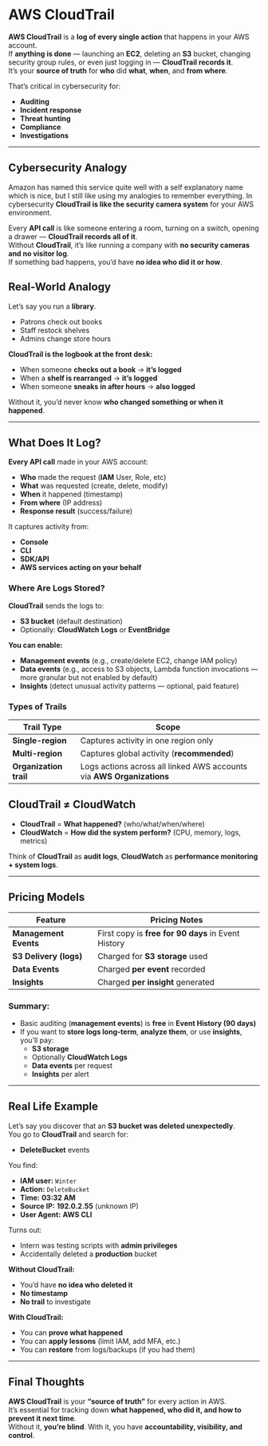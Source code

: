 # **AWS CloudTrail**

**AWS CloudTrail** is a **log of every single action** that happens in your AWS account.  
If **anything is done** — launching an **EC2**, deleting an **S3** bucket, changing security group rules, or even just logging in — **CloudTrail records it**.  
It’s your **source of truth** for **who** did **what**, **when**, and **from where**.

That’s critical in cybersecurity for:

- **Auditing**
- **Incident response**
- **Threat hunting**
- **Compliance**
- **Investigations**

---

## **Cybersecurity Analogy**

Amazon has named this service quite well with a self explanatory name which is nice, but I still like using my analogies to remember everything. In cybersecurity **CloudTrail is like the security camera system** for your AWS environment.

Every **API call** is like someone entering a room, turning on a switch, opening a drawer — **CloudTrail records all of it**.  
Without **CloudTrail**, it’s like running a company with **no security cameras and no visitor log**.  
If something bad happens, you’d have **no idea who did it or how**.

## **Real-World Analogy**

Let’s say you run a **library**.

- Patrons check out books  
- Staff restock shelves  
- Admins change store hours  

**CloudTrail is the logbook at the front desk:**

- When someone **checks out a book** → **it’s logged**
- When a **shelf is rearranged** → **it’s logged**
- When someone **sneaks in after hours** → **also logged**

Without it, you’d never know **who changed something or when it happened**.

---

## **What Does It Log?**

**Every API call** made in your AWS account:

- **Who** made the request (**IAM** User, Role, etc)
- **What** was requested (create, delete, modify)
- **When** it happened (timestamp)
- **From where** (IP address)
- **Response result** (success/failure)

It captures activity from:

- **Console**
- **CLI**
- **SDK/API**
- **AWS services acting on your behalf**

### **Where Are Logs Stored?**

**CloudTrail** sends the logs to:

- **S3 bucket** (default destination)
- Optionally: **CloudWatch Logs** or **EventBridge**

**You can enable:**

- **Management events** (e.g., create/delete EC2, change IAM policy)
- **Data events** (e.g., access to S3 objects, Lambda function invocations — more granular but not enabled by default)
- **Insights** (detect unusual activity patterns — optional, paid feature)

### **Types of Trails**

| **Trail Type**        | **Scope**                                                         |
|-----------------------|-------------------------------------------------------------------|
| **Single-region**     | Captures activity in one region only                              |
| **Multi-region**      | Captures global activity (**recommended**)                        |
| **Organization trail**| Logs actions across all linked AWS accounts via **AWS Organizations** |

## **CloudTrail ≠ CloudWatch**

- **CloudTrail** = **What happened?** (who/what/when/where)  
- **CloudWatch** = **How did the system perform?** (CPU, memory, logs, metrics)

Think of **CloudTrail** as **audit logs**, **CloudWatch** as **performance monitoring + system logs**.

---

## **Pricing Models**

| **Feature**            | **Pricing Notes**                               |
|------------------------|--------------------------------------------------|
| **Management Events**  | First copy is **free for 90 days** in Event History |
| **S3 Delivery (logs)** | Charged for **S3 storage** used                  |
| **Data Events**        | Charged **per event** recorded                   |
| **Insights**           | Charged **per insight** generated                |

### **Summary:**

- Basic auditing (**management events**) is **free** in **Event History (90 days)**  
- If you want to **store logs long-term**, **analyze them**, or use **insights**, you’ll pay:
  - **S3 storage**
  - Optionally **CloudWatch Logs**
  - **Data events** per request
  - **Insights** per alert

---

## **Real Life Example**

Let’s say you discover that an **S3 bucket was deleted unexpectedly**.  
You go to **CloudTrail** and search for:

- **DeleteBucket** events

You find:

- **IAM user:** `Winter`  
- **Action:** `DeleteBucket`  
- **Time:** **03:32 AM**  
- **Source IP:** **192.0.2.55** (unknown IP)  
- **User Agent:** **AWS CLI**

Turns out:

- Intern was testing scripts with **admin privileges**
- Accidentally deleted a **production** bucket

**Without CloudTrail:**

- You’d have **no idea who deleted it**
- **No timestamp**
- **No trail** to investigate

**With CloudTrail:**

- You can **prove what happened**
- You can **apply lessons** (limit IAM, add MFA, etc.)
- You can **restore** from logs/backups (if you had them)

---

## **Final Thoughts**

**AWS CloudTrail** is your **“source of truth”** for every action in AWS.  
It’s essential for tracking down **what happened, who did it, and how to prevent it next time**.  
Without it, **you’re blind**. With it, you have **accountability, visibility, and control**.
